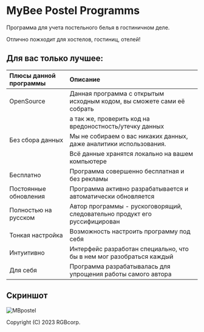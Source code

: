 # MyBee Postel Programms

Программа для учета постельного белья в гостиничном деле.

Отлично пожходит для хостелов, гостиниц, отелей!

## Для вас только лучшее:

| Плюсы данной программы  | Описание                                                                   |
| :---------------------- | :--------------------------------------------------------------------------|
| OpenSource              | Данная программа с открытым исходным кодом, вы сможете сами её собрать     |
|                         | а так же, проверить код на вредоностность/утечку данных                    |
| Без сбора данных        | Мы не собираем о вас никаких данных, даже аналитики использования.         |
|                         | Всё данные хранятся локально на вашем компьютере                           |
| Бесплатно               | Программа совершенно бесплатная и без рекламы                              |
| Постоянные обновления   | Программа активно разрабатывается и автоматически обновляется              |
| Полностью на русском    | Автор программы - рускоговорящий, следовательно продукт его руссифицирован |
| Тонкая настройка        | Возможность настроить программу под себя                                   |
| Интуитивно              | Интерфейс разработан специально, что бы в нем мог разобраться каждый       |
| Для себя                | Программа разрабатывалась для упрощения работы самого автора               |

## Скриншот

![MBpostel]([https://i.imgur.com/8vGvhMe.jpeg](https://github.com/SawaMEN/MBpostel_updater/blob/main/image.png)https://github.com/SawaMEN/MBpostel_updater/blob/main/image.png)

Copyright (C) 2023 RGBcorp.
